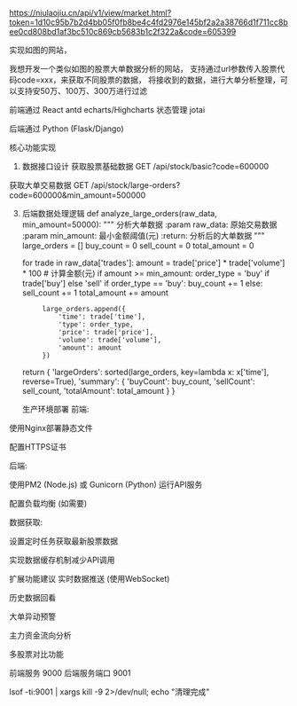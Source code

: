 


https://niulaojiu.cn/api/v1/view/market.html?token=1d10c95b7b2d4bb05f0fb8be4c4fd2976e145bf2a2a38766d1f711cc8bee0cd808bd1af3bc510c869cb5683b1c2f322a&code=605399


实现如图的网站， 

我想开发一个类似如图的股票大单数据分析的网站， 支持通过url参数传入股票代码code=xxx，来获取不同股票的数据， 将接收到的数据，进行大单分析整理，可以支持安50万、100万、300万进行过滤

前端通过
React
antd
echarts/Highcharts
状态管理 jotai

后端通过
 Python (Flask/Django)


核心功能实现
1. 数据接口设计
获取股票基础数据
GET /api/stock/basic?code=600000


获取大单交易数据
GET /api/stock/large-orders?code=600000&min_amount=500000

3. 后端数据处理逻辑
def analyze_large_orders(raw_data, min_amount=50000):
    """
    分析大单数据
    :param raw_data: 原始交易数据
    :param min_amount: 最小金额阈值(元)
    :return: 分析后的大单数据
    """
    large_orders = []
    buy_count = 0
    sell_count = 0
    total_amount = 0
    
    for trade in raw_data['trades']:
        amount = trade['price'] * trade['volume'] * 100  # 计算金额(元)
        if amount >= min_amount:
            order_type = 'buy' if trade['buy'] else 'sell'
            if order_type == 'buy':
                buy_count += 1
            else:
                sell_count += 1
            total_amount += amount
            
            large_orders.append({
                'time': trade['time'],
                'type': order_type,
                'price': trade['price'],
                'volume': trade['volume'],
                'amount': amount
            })
    
    return {
        'largeOrders': sorted(large_orders, key=lambda x: x['time'], reverse=True),
        'summary': {
            'buyCount': buy_count,
            'sellCount': sell_count,
            'totalAmount': total_amount
        }
    }



    生产环境部署
前端:

使用Nginx部署静态文件

配置HTTPS证书

后端:

使用PM2 (Node.js) 或 Gunicorn (Python) 运行API服务

配置负载均衡 (如需要)

数据获取:

设置定时任务获取最新股票数据

实现数据缓存机制减少API调用

扩展功能建议
实时数据推送 (使用WebSocket)

历史数据回看

大单异动预警

主力资金流向分析

多股票对比功能


前端服务 9000
后端服务端口 9001


lsof -ti:9001 | xargs kill -9 2>/dev/null; echo "清理完成"